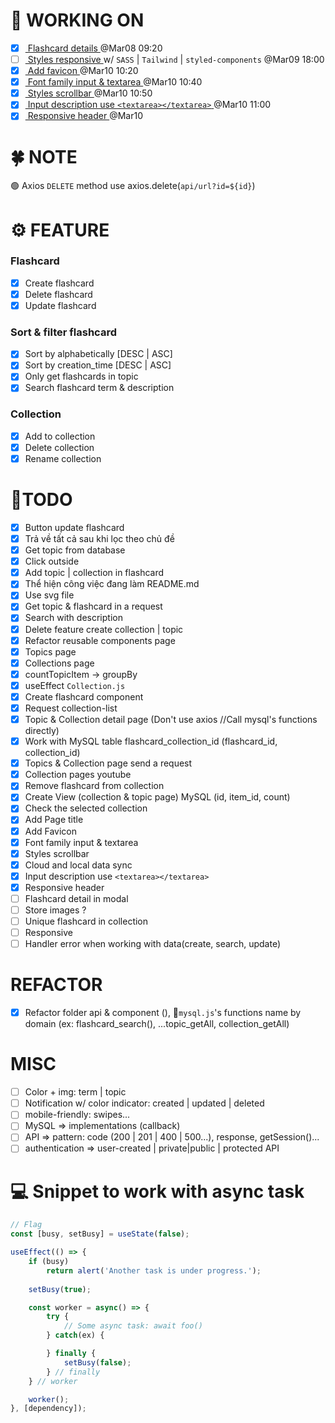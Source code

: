 # 🚀 WORKING ON
* [x] [ Flashcard details ](#task10) @Mar08 09:20
* [ ] [ Styles responsive ](#task1) w/ `SASS` | `Tailwind` | `styled-components` @Mar09 18:00
* [x] [ Add favicon ](#task2) @Mar10 10:20
* [x] [ Font family input & textarea ](#task3) @Mar10 10:40
* [x] [ Styles scrollbar ](#task4) @Mar10 10:50
* [x] [ Input description use `<textarea></textarea>` ](#task5) @Mar10 11:00
* [x] [ Responsive header ](#task6) @Mar10

# 🍀 NOTE
🟢 Axios `DELETE` method use axios.delete(`api/url?id=${id}`) 

# ⚙ FEATURE
###  Flashcard
* [x] Create flashcard
* [x] Delete flashcard
* [x] Update flashcard

### Sort & filter flashcard
* [x] Sort by alphabetically [DESC | ASC]
* [x] Sort by creation_time [DESC | ASC]
* [x] Only get flashcards in topic
* [x] Search flashcard term & description

### Collection
* [x] Add to collection
* [x] Delete collection
* [x] <a id="task7">Rename collection</a>

# 💪TODO
* [x] Button update flashcard
* [x] Trả về tất cả sau khi lọc theo chủ đề
* [x] Get topic from database 
* [x] Click outside
* [x] Add topic | collection in flashcard   
* [x] Thể hiện công việc đang làm README.md
* [x] Use svg file
* [x] Get topic & flashcard in a request
* [x] Search with description 
* [x] Delete feature create collection | topic
* [x] Refactor reusable components page
* [x] Topics page
* [x] Collections page
* [x] countTopicItem -> groupBy
* [x] <a id="task11">useEffect `Collection.js`</a>
* [x] <a id="task12">Create flashcard component</a>
* [x] <a id="task13">Request collection-list</a>
* [x] <a id="task14">Topic & Collection detail page (Don't use axios //Call mysql's functions directly)</a>
* [x] Work with MySQL table flashcard_collection_id (flashcard_id, collection_id)
* [x] Topics & Collection page send a request
* [x] Collection pages youtube
* [x] Remove flashcard from collection
* [x] Create View (collection & topic page) MySQL (id, item_id, count)
* [x] Check the selected collection
* [x] Add Page title
* [x] <a id="task2">Add Favicon</a>
* [x] <a id="task3">Font family input & textarea</a>
* [x] <a id="task4">Styles scrollbar</a>
* [x] Cloud and local data sync
* [x] <a id="task5">Input description use `<textarea></textarea>`</a>
* [x] <a id="task6">Responsive header</a>
* [ ] Flashcard detail in modal
* [ ] Store images ?
* [ ] Unique flashcard in collection
* [ ] <a id="task1">Responsive</a>
* [ ] <a id="task15">Handler error when working with data(create, search, update)</a>

# REFACTOR 
* [x] <a id="task9">Refactor folder api & component (), 📝`mysql.js`'s functions name by domain (ex: flashcard_search(), ...topic_getAll, collection_getAll)</a> 

# MISC
* [ ] Color + img: term | topic
* [ ] Notification w/ color indicator: created | updated | deleted
* [ ] mobile-friendly: swipes...
* [ ] MySQL => implementations (callback)
* [ ] API => pattern: code (200 | 201 | 400 | 500...), response, getSession()...
* [ ] authentication => user-created | private|public | protected API

# 💻 Snippet to work with async task
```jsx
// Flag
const [busy, setBusy] = useState(false);

useEffect(() => {
    if (busy)
        return alert('Another task is under progress.');
    
    setBusy(true);

    const worker = async() => {
        try {
            // Some async task: await foo()
        } catch(ex) {

        } finally {
            setBusy(false);
        } // finally
    } // worker

    worker();
}, [dependency]);
```